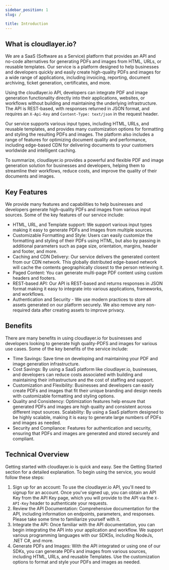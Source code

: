 ```yaml
---
sidebar_position: 1
slug: /

title: Introduction
---
```


<head>
  <title>Application Docs - Document Generation Service</title>
  <meta
    name="description"
    content="cloudlayer.io is a service for helping you automate your document generation processes using our PDF Generation and Image Generation services."
  />
</head>

## What is cloudlayer.io?

We are a SaaS (Software as a Service) platform that provides an API and no-code alternatives for generating PDFs and images from HTML, URLs, or reusable templates. Our service is a platform designed to help businesses and developers quickly and easily create high-quality PDFs and images for a wide range of applications, including invoicing, reporting, document archiving, ticket generation, certificates, and more.

Using the cloudlayer.io API, developers can integrate PDF and image generation functionality directly into their applications, websites, or workflows without building and maintaining the underlying infrastructure. The API is REST-based, with responses returned in JSON format, and requires an `X-Api-Key` and `Content-Type: text/json` in the request header.

Our service supports various input types, including HTML, URLs, and reusable templates, and provides many customization options for formatting and styling the resulting PDFs and images. The platform also includes a range of features for optimizing document quality and performance, including edge-based CDN for delivering documents to your customers worldwide and intelligent caching.

To summarize, cloudlayer.io provides a powerful and flexible PDF and image generation solution for businesses and developers, helping them to streamline their workflows, reduce costs, and improve the quality of their documents and images.

## Key Features

We provide many features and capabilities to help businesses and developers generate high-quality PDFs and images from various input sources. Some of the key features of our service include:

- HTML, URL, and Template support: We support various input types making it easy to generate PDFs and Images from multiple sources.
- Customizable Formatting and Style: Users can easily customize the formatting and styling of their PDFs using HTML, but also by passing in additional parameters such as page size, orientation, margins, header and footer, and more.
- Caching and CDN Delivery: Our service delivers the generated content from our CDN network. This globally distributed edge-based network will cache the contents geographically closest to the person retrieving it.
- Paged Content: You can generate multi-page PDF content using custom headers and footers.
- REST-based API: Our API is REST-based and returns responses in JSON format making it easy to integrate into various applications, frameworks, and workflows.
- Authentication and Security - We use modern practices to store all assets generated on our platform securely. We also remove any non-required data after creating assets to improve privacy.

## Benefits

There are many benefits in using cloudlayer.io for businesses and developers looking to generate high quality-PDFS and images for various use cases. Some of the key benefits of the service include:

- Time Savings: Save time on developing and maintaining your PDF and image generation infrastructure.
- Cost Savings: By using a SaaS platform like cloudlayer.io, businesses, and developers can reduce costs associated with building and maintaining their infrastructure and the cost of staffing and support.
- Customization and Flexibility: Businesses and developers can easily create PDFs and images that fit their unique branding and design needs with customizable formatting and styling options.
- Quality and Consistency: Optimization features help ensure that generated PDFs and images are high quality and consistent across different input sources.
  Scalability: By using a SaaS platform designed to be highly scalable, making it is easy to generate large numbers of PDFs and images as needed.
- Security and Compliance: Features for authentication and security, ensuring that PDFs and images are generated and stored securely and compliant.

## Technical Overview

Getting started with cloudlayer.io is quick and easy. See the Getting Started section for a detailed explanation. To begin using the service, you would follow these steps:

1. Sign up for an account: To use the cloudlayer.io API, you'll need to signup for an account. Once you've signed up, you can obtain an API Key from the API Key page, which you will provide to the API via the `X-API-Key` header to authenticate your requests.
2. Review the API Documentation: Comprehensive documentation for the API, including information on endpoints, parameters, and responses. Please take some time to familiarize yourself with it.
3. Integrate the API: Once familiar with the API documentation, you can begin integrating the API into your application and workflow. We support various programming languages with our SDKSs, including NodeJs, .NET C#, and more.
4. Generate PDFs and Images: With the API integrated or using one of our SDKs, you can generate PDFs and images from various sources, including HTML, URLs, and reusable Templates. Use the customization options to format and style your PDFs and images as needed.

